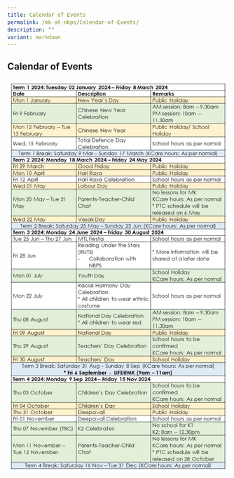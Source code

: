 ```yaml
---
title: Calendar of Events
permalink: /mk-at-nbps/Calendar-of-Events/
description: ""
variant: markdown
---
```

## Calendar of Events
![](/images/2024.jpg)